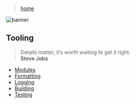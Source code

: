 > [home](../)

![banner](/go/photos/banner.png)

## Tooling

> Details matter, it’s worth waiting to get it right.  
> **Steve Jobs**

* [Modules](modules)
* [Formatting](formatting)
* [Logging](logging)
* [Building](building)
* [Testing](testing)
